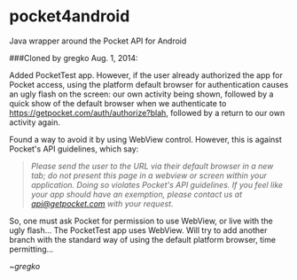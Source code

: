 pocket4android
==============

Java wrapper around the Pocket API for Android

###Cloned by gregko Aug. 1, 2014:

Added PocketTest app. However, if the user already authorized the app for Pocket access, using the platform default browser for authentication causes an ugly flash on the screen: our own activity being shown, followed by a quick show of the default browser when we authenticate to https://getpocket.com/auth/authorize?blah, followed by a return to our own activity again.

Found a way to avoid it by using WebView control. However, this is against Pocket's API guidelines, which say:

> *Please send the user to the URL via their default browser 
> in a new tab; do not present this page in a webview or screen 
> within your application. Doing so violates Pocket's API guidelines.
> If you feel like your app should have an exemption, please contact
> us at api@getpocket.com with your request.*

So, one must ask Pocket for permission to use WebView, or live with the ugly flash... The PocketTest app uses WebView. Will try to add another branch with the standard way of using the default platform browser, time permitting...

*~gregko*

